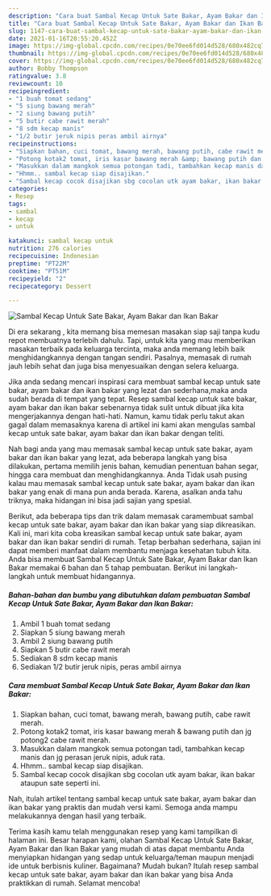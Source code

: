 ```yaml
---
description: "Cara buat Sambal Kecap Untuk Sate Bakar, Ayam Bakar dan Ikan Bakar yang enak dan Mudah Dibuat"
title: "Cara buat Sambal Kecap Untuk Sate Bakar, Ayam Bakar dan Ikan Bakar yang enak dan Mudah Dibuat"
slug: 1147-cara-buat-sambal-kecap-untuk-sate-bakar-ayam-bakar-dan-ikan-bakar-yang-enak-dan-mudah-dibuat
date: 2021-01-16T20:55:20.452Z
image: https://img-global.cpcdn.com/recipes/0e70ee6fd014d528/680x482cq70/sambal-kecap-untuk-sate-bakar-ayam-bakar-dan-ikan-bakar-foto-resep-utama.jpg
thumbnail: https://img-global.cpcdn.com/recipes/0e70ee6fd014d528/680x482cq70/sambal-kecap-untuk-sate-bakar-ayam-bakar-dan-ikan-bakar-foto-resep-utama.jpg
cover: https://img-global.cpcdn.com/recipes/0e70ee6fd014d528/680x482cq70/sambal-kecap-untuk-sate-bakar-ayam-bakar-dan-ikan-bakar-foto-resep-utama.jpg
author: Bobby Thompson
ratingvalue: 3.8
reviewcount: 10
recipeingredient:
- "1 buah tomat sedang"
- "5 siung bawang merah"
- "2 siung bawang putih"
- "5 butir cabe rawit merah"
- "8 sdm kecap manis"
- "1/2 butir jeruk nipis peras ambil airnya"
recipeinstructions:
- "Siapkan bahan, cuci tomat, bawang merah, bawang putih, cabe rawit merah."
- "Potong kotak2 tomat, iris kasar bawang merah &amp; bawang putih dan jg potong2 cabe rawit merah."
- "Masukkan dalam mangkok semua potongan tadi, tambahkan kecap manis dan jg perasan jeruk nipis, aduk rata."
- "Hhmm.. sambal kecap siap disajikan."
- "Sambal kecap cocok disajikan sbg cocolan utk ayam bakar, ikan bakar ataupun sate seperti ini."
categories:
- Resep
tags:
- sambal
- kecap
- untuk

katakunci: sambal kecap untuk 
nutrition: 276 calories
recipecuisine: Indonesian
preptime: "PT22M"
cooktime: "PT51M"
recipeyield: "2"
recipecategory: Dessert

---
```



![Sambal Kecap Untuk Sate Bakar, Ayam Bakar dan Ikan Bakar](https://img-global.cpcdn.com/recipes/0e70ee6fd014d528/680x482cq70/sambal-kecap-untuk-sate-bakar-ayam-bakar-dan-ikan-bakar-foto-resep-utama.jpg)

Di era  sekarang , kita memang bisa memesan masakan siap saji tanpa kudu repot membuatnya terlebih dahulu. Tapi, untuk kita yang mau memberikan masakan terbaik pada keluarga tercinta, maka anda memang lebih baik menghidangkannya dengan tangan sendiri. Pasalnya, memasak di rumah jauh lebih sehat dan juga bisa menyesuaikan dengan selera keluarga.

Jika anda sedang mencari inspirasi cara membuat sambal kecap untuk sate bakar, ayam bakar dan ikan bakar yang lezat dan sederhana,maka anda sudah berada di tempat yang tepat. Resep sambal kecap untuk sate bakar, ayam bakar dan ikan bakar  sebenarnya tidak sulit untuk dibuat jika kita mengerjakannya dengan hati-hati. Namun, kamu tidak perlu takut akan gagal dalam memasaknya 
karena di artikel ini kami akan mengulas sambal kecap untuk sate bakar, ayam bakar dan ikan bakar dengan teliti.  



Nah bagi anda yang mau memasak sambal kecap untuk sate bakar, ayam bakar dan ikan bakar yang lezat, ada beberapa langkah yang bisa dilakukan, pertama memilih jenis bahan, kemudian penentuan bahan segar, hingga cara membuat dan menghidangkannya. Anda Tidak usah pusing kalau mau memasak sambal kecap untuk sate bakar, ayam bakar dan ikan bakar yang enak di mana pun anda berada. Karena, asalkan anda  tahu triknya, maka hidangan ini bisa jadi sajian yang spesial.

Berikut, ada beberapa tips dan trik dalam memasak caramembuat sambal kecap untuk sate bakar, ayam bakar dan ikan bakar yang siap dikreasikan. Kali ini, mari kita coba kreasikan sambal kecap untuk sate bakar, ayam bakar dan ikan bakar sendiri di rumah. Tetap berbahan sederhana, sajian ini dapat memberi manfaat dalam membantu menjaga kesehatan tubuh kita. Anda bisa membuat Sambal Kecap Untuk Sate Bakar, Ayam Bakar dan Ikan Bakar memakai 6 bahan dan 5 tahap pembuatan. Berikut ini langkah-langkah untuk membuat hidangannya.

<!--inarticleads1-->

##### Bahan-bahan dan bumbu yang dibutuhkan dalam pembuatan Sambal Kecap Untuk Sate Bakar, Ayam Bakar dan Ikan Bakar:

1. Ambil 1 buah tomat sedang
1. Siapkan 5 siung bawang merah
1. Ambil 2 siung bawang putih
1. Siapkan 5 butir cabe rawit merah
1. Sediakan 8 sdm kecap manis
1. Sediakan 1/2 butir jeruk nipis, peras ambil airnya




<!--inarticleads2-->

##### Cara membuat Sambal Kecap Untuk Sate Bakar, Ayam Bakar dan Ikan Bakar:

1. Siapkan bahan, cuci tomat, bawang merah, bawang putih, cabe rawit merah.
1. Potong kotak2 tomat, iris kasar bawang merah &amp; bawang putih dan jg potong2 cabe rawit merah.
1. Masukkan dalam mangkok semua potongan tadi, tambahkan kecap manis dan jg perasan jeruk nipis, aduk rata.
1. Hhmm.. sambal kecap siap disajikan.
1. Sambal kecap cocok disajikan sbg cocolan utk ayam bakar, ikan bakar ataupun sate seperti ini.




Nah, itulah artikel tentang  sambal kecap untuk sate bakar, ayam bakar dan ikan bakar  yang praktis dan mudah versi kami. Semoga anda mampu melakukannya dengan hasil yang terbaik. 

Terima kasih kamu telah menggunakan resep yang kami tampilkan di halaman ini. Besar harapan kami, olahan  Sambal Kecap Untuk Sate Bakar, Ayam Bakar dan Ikan Bakar yang mudah di atas dapat membantu Anda menyiapkan hidangan yang sedap untuk keluarga/teman maupun menjadi ide untuk berbisnis kuliner. Bagaimana? Mudah bukan? Itulah resep sambal kecap untuk sate bakar, ayam bakar dan ikan bakar yang bisa Anda praktikkan di rumah. Selamat mencoba!

